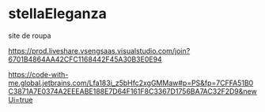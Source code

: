 # stellaEleganza
site de roupa

https://prod.liveshare.vsengsaas.visualstudio.com/join?6701B4864AA42CFC1168442F45A30B3E0E94


https://code-with-me.global.jetbrains.com/Lfa183i_z5bHfc2xgGMMaw#p=PS&fp=7CFFA51B0C3871A7E0374A2EEEABE188E7D64F161F8C3367D1756BA7AC32F2D9&newUi=true
